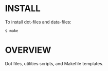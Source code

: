 # INSTALL

To install dot-files and data-files:

    $ make

# OVERVIEW

Dot files, utilities scripts, and Makefile templates.


